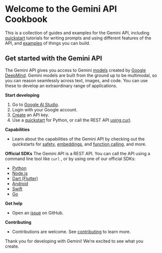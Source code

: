 # Welcome to the Gemini API Cookbook
This is a collection of guides and examples for the Gemini API, including [quickstart](https://github.com/google-gemini/gemini-api-cookbook/tree/main/quickstarts) tutorials for writing prompts and using different features of the API, and [examples](https://github.com/google-gemini/gemini-api-cookbook/tree/main/examples) of things you can build.

## Get started with the Gemini API
The Gemini API gives you access to Gemini [models](https://ai.google.dev/models/gemini) created by [Google DeepMind](https://deepmind.google/technologies/gemini/#introduction). Gemini models are built from the ground up to be multimodal, so you can reason seamlessly across text, images, and code. You can use these to develop an extraordinary range of applications.

**Start developing**
1. Go to [Google AI Studio](https://aistudio.google.com/).
2. Login with your Google account.
3. [Create](https://aistudio.google.com/app/apikey) an API key.
4. Use a [quickstart](https://github.com/google-gemini/gemini-api-cookbook/blob/main/quickstarts/Prompting.ipynb) for Python, or call the REST API [using curl](https://github.com/google-gemini/gemini-api-cookbook/blob/main/quickstarts/rest/Prompting_REST.ipynb).

**Capabilities**
* Learn about the capabilities of the Gemini API by checking out the quickstarts for [safety](https://github.com/google-gemini/gemini-api-cookbook/blob/main/quickstarts/Safety.ipynb), [embeddings](https://github.com/google-gemini/gemini-api-cookbook/blob/main/quickstarts/Embeddings.ipynb), and [function calling](https://github.com/google-gemini/gemini-api-cookbook/blob/main/quickstarts/Function_calling.ipynb), and more.

**Official SDKs**
The Gemini API is a REST API. You can call the API using a command line tool like `curl` , or by using one of our official SDKs:
* [Python](https://github.com/google/generative-ai-python) 
* [Node.js](https://github.com/google/generative-ai-js)
* [Dart (Flutter)](https://github.com/google/generative-ai-dart)
* [Android](https://github.com/google/generative-ai-android)
* [Swift](https://github.com/google/generative-ai-swift)
* [Go](https://github.com/google/generative-ai-go)

**Get help**
* Open an [issue](https://github.com/google-gemini/gemini-api-cookbook/issues) on GitHub.

**Contributing**
* Contributions are welcome. See [contributing](https://github.com/google-gemini/gemini-api-cookbook/blob/main/CONTRIBUTING.md) to learn more.

Thank you for developing with Gemini! We’re excited to see what you create.
